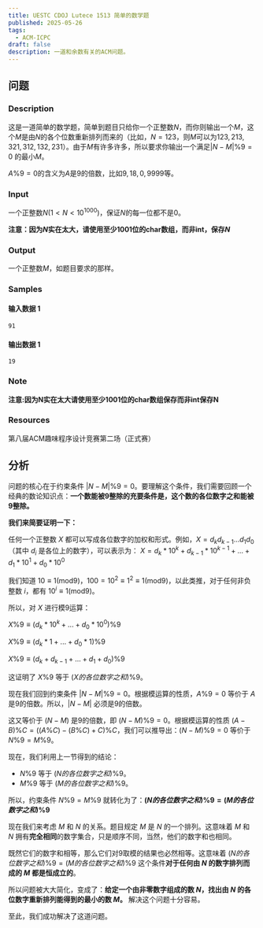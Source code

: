 ```yaml
---
title: UESTC CDOJ Lutece 1513 简单的数学题
published: 2025-05-26
tags:
  - ACM-ICPC
draft: false
description: 一道和余数有关的ACM问题。
---
```


## 问题

### Description

这是一道简单的数学题，简单到题目只给你一个正整数$N$，而你则输出一个$M$，这个$M$是由$N$的各个位数重新排列而来的（比如，$N=123$，则$M$可以为$123,213,321,312,132,231$）。由于$M$有许多许多，所以要求你输出一个满足$|N-M| \% 9 =0$ 的最小$M$。

$A \% 9 = 0$的含义为$A$是$9$的倍数，比如$9,18,0,9999$等。

### Input

一个正整数$N(1<N<10^{1000})$，保证$N$的每一位都不是0。

**注意：因为$N$实在太大，请使用至少1001位的char数组，而非int，保存$N$**

### Output

一个正整数$M$，如题目要求的那样。

### Samples

#### 输入数据 1

```input1
91
```

#### 输出数据 1

```output1
19
```

### Note

**注意:因为N实在太大请使用至少1001位的char数组保存而非int保存N**

### Resources

第八届ACM趣味程序设计竞赛第二场（正式赛）

## 分析

问题的核心在于约束条件 $|N - M| \% 9 = 0$。要理解这个条件，我们需要回顾一个经典的数论知识点：**一个数能被9整除的充要条件是，这个数的各位数字之和能被9整除。**

**我们来简要证明一下：**

任何一个正整数 $X$ 都可以写成各位数字的加权和形式。例如，$X = d_k d_{k-1} ... d_1 d_0$（其中 $d_i$ 是各位上的数字），可以表示为：
$X = d_k * 10^k + d_{k-1} * 10^{k-1} + ... + d_1 * 10^1 + d_0 * 10^0$

我们知道 $10 ≡ 1 (\text{mod} 9)$，$100 = 10^2 ≡ 1^2 ≡ 1 (\text{mod} 9)$，以此类推，对于任何非负整数 $i$，都有 $10^i ≡ 1 (\text{mod} 9)$。

所以，对 $X$ 进行模9运算：

$X \% 9 ≡ (d_k * 10^k + ... + d_0 * 10^0) \% 9$

$X \% 9 ≡ (d_k * 1 + ... + d_0 * 1) \% 9$

$X \% 9 ≡ (d_k + d_{k-1} + ... + d_1 + d_0) \% 9$

这证明了 $X \% 9$ 等于 $(X的各位数字之和) \% 9$。

现在我们回到约束条件 $|N - M| \% 9 = 0$。根据模运算的性质，$A \% 9 = 0$ 等价于 $A$ 是9的倍数。所以，$|N - M|$ 必须是9的倍数。

这又等价于 $(N - M)$ 是9的倍数，即 $(N - M) \% 9 = 0$。根据模运算的性质 $(A - B) \% C = ((A \% C) - (B \% C) + C) \% C$，我们可以推导出：$(N - M) \% 9 = 0$ 等价于 $N \% 9 = M \% 9$。

现在，我们利用上一节得到的结论：

* $N \% 9$ 等于 $(N的各位数字之和) \% 9$。
* $M \% 9$ 等于 $(M的各位数字之和) \% 9$。

所以，约束条件 $N \% 9 = M \% 9$ 就转化为了：**$(N的各位数字之和) \% 9 = (M的各位数字之和) \% 9$**

现在我们来考虑 $M$ 和 $N$ 的关系。题目规定 $M$ 是 $N$ 的一个排列。这意味着 $M$ 和 $N$ 拥有**完全相同**的数字集合，只是顺序不同，当然，他们的数字和也相同。

既然它们的数字和相等，那么它们对9取模的结果也必然相等。这意味着 $(N的各位数字之和) \% 9 = (M的各位数字之和) \% 9$ 这个条件**对于任何由 $N$ 的数字排列而成的 $M$ 都是恒成立的**。

所以问题被大大简化，变成了：**给定一个由非零数字组成的数 $N$，找出由 $N$ 的各位数字重新排列能得到的最小的数 $M$。** 解决这个问题十分容易。

至此，我们成功解决了这道问题。

